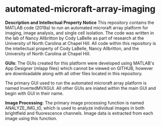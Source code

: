 # automated-microraft-array-imaging

**Description and Intellectual Property Notice**
This repository contains the MATLAB code (2019a) to run an automated microraft array platform for imaging, image analysis, and single cell isolation. The code was written in the lab of Nancy Allbritton by Cody LaBelle as part of research at the University of North Carolina at Chapel Hill. All code within this repository is the intellectual property of Cody LaBelle, Nancy Allbritton, and the University of North Carolina at Chapel Hill.

**GUIs**:
The GUIs created for this platform were developed using MATLAB's App Designer (mlapp files) which cannot be viewed on GITHUB, however are downloadable along with all other files located in this repository.

The primary GUI used to run the automated microraft array platform is named InvertedMVXGUI. All other GUIs are iniated within the main GUI and begin with GUI in their name.

**Image Processing**:
The primary image processing function is named ANALYZE_IMG_t0, which is used to analyze individual images in both brightfield and fluorescence channels. Image data is extracted from each image using this function.
